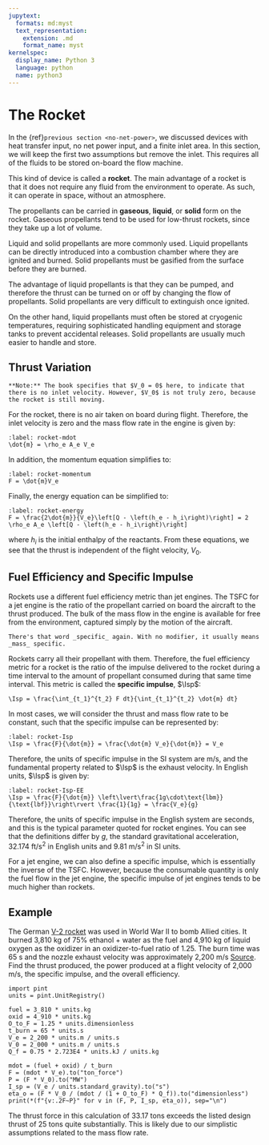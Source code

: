 ```yaml
---
jupytext:
  formats: md:myst
  text_representation:
    extension: .md
    format_name: myst
kernelspec:
  display_name: Python 3
  language: python
  name: python3
---
```

# The Rocket

In the {ref}`previous section <no-net-power>`, we discussed devices with heat transfer input, no net power input, and a finite inlet area. In this section, we will keep the first two assumptions but remove the inlet. This requires all of the fluids to be stored on-board the flow machine.

This kind of device is called a **rocket**. The main advantage of a rocket is that it does not require any fluid from the environment to operate. As such, it can operate in space, without an atmosphere.

The propellants can be carried in **gaseous**, **liquid**, or **solid** form on the rocket. Gaseous propellants tend to be used for low-thrust rockets, since they take up a lot of volume.

Liquid and solid propellants are more commonly used. Liquid propellants can be directly introduced into a combustion chamber where they are ignited and burned. Solid propellants must be gasified from the surface before they are burned.

The advantage of liquid propellants is that they can be pumped, and therefore the thrust can be turned on or off by changing the flow of propellants. Solid propellants are very difficult to extinguish once ignited.

On the other hand, liquid propellants must often be stored at cryogenic temperatures, requiring sophisticated handling equipment and storage tanks to prevent accidental releases. Solid propellants are usually much easier to handle and store.

## Thrust Variation

```{margin}
**Note:** The book specifies that $V_0 = 0$ here, to indicate that there is no inlet velocity. However, $V_0$ is not truly zero, because the rocket is still moving.
```

For the rocket, there is no air taken on board during flight. Therefore, the inlet velocity is zero and the mass flow rate in the engine is given by:

```{math}
:label: rocket-mdot
\dot{m} = \rho_e A_e V_e
```

In addition, the momentum equation simplifies to:

```{math}
:label: rocket-momentum
F = \dot{m}V_e
```

Finally, the energy equation can be simplified to:

```{math}
:label: rocket-energy
F = \frac{2\dot{m}}{V_e}\left[Q - \left(h_e - h_i\right)\right] = 2 \rho_e A_e \left[Q - \left(h_e - h_i\right)\right]
```

where $h_i$ is the initial enthalpy of the reactants. From these equations, we see that the thrust is independent of the flight velocity, $V_0$.

## Fuel Efficiency and Specific Impulse

Rockets use a different fuel efficiency metric than jet engines. The TSFC for a jet engine is the ratio of the propellant carried on board the aircraft to the thrust produced. The bulk of the mass flow in the engine is available for free from the environment, captured simply by the motion of the aircraft.

```{margin}
There's that word _specific_ again. With no modifier, it usually means _mass_ specific.
```

Rockets carry all their propellant with them. Therefore, the fuel efficiency metric for a rocket is the ratio of the impulse delivered to the rocket during a time interval to the amount of propellant consumed during that same time interval. This metric is called the **specific impulse**, $\Isp$:

```{math}
\Isp = \frac{\int_{t_1}^{t_2} F dt}{\int_{t_1}^{t_2} \dot{m} dt}
```

In most cases, we will consider the thrust and mass flow rate to be constant, such that the specific impulse can be represented by:

```{math}
:label: rocket-Isp
\Isp = \frac{F}{\dot{m}} = \frac{\dot{m} V_e}{\dot{m}} = V_e
```

Therefore, the units of specific impulse in the SI system are m/s, and the fundamental property related to $\Isp$ is the exhaust velocity. In English units, $\Isp$ is given by:

```{math}
:label: rocket-Isp-EE
\Isp = \frac{F}{\dot{m}} \left\lvert\frac{1g\cdot\text{lbm}}{\text{lbf}}\right\rvert \frac{1}{1g} = \frac{V_e}{g}
```

Therefore, the units of specific impulse in the English system are seconds, and this is the typical parameter quoted for rocket engines. You can see that the definitions differ by $g$, the standard gravitational acceleration, 32.174 ft/s<sup>2</sup> in English units and 9.81 m/s<sup>2</sup> in SI units.

For a jet engine, we can also define a specific impulse, which is essentially the inverse of the TSFC. However, because the consumable quantity is only the fuel flow in the jet engine, the specific impulse of jet engines tends to be much higher than rockets.

## Example

The German [V-2 rocket](https://en.wikipedia.org/wiki/V-2_rocket) was used in World War II to bomb Allied cities. It burned 3,810 kg of 75% ethanol + water as the fuel and 4,910 kg of liquid oxygen as the oxidizer in an oxidizer-to-fuel ratio of 1.25. The burn time was 65 s and the nozzle exhaust velocity was approximately 2,200 m/s [Source](https://history.nasa.gov/SP-4404/app-b8.htm). Find the thrust produced, the power produced at a flight velocity of 2,000 m/s, the specific impulse, and the overall efficiency.

```{code-cell}
import pint
units = pint.UnitRegistry()

fuel = 3_810 * units.kg
oxid = 4_910 * units.kg
O_to_F = 1.25 * units.dimensionless
t_burn = 65 * units.s
V_e = 2_200 * units.m / units.s
V_0 = 2_000 * units.m / units.s
Q_f = 0.75 * 2.723E4 * units.kJ / units.kg

mdot = (fuel + oxid) / t_burn
F = (mdot * V_e).to("ton_force")
P = (F * V_0).to("MW")
I_sp = (V_e / units.standard_gravity).to("s")
eta_o = (F * V_0 / (mdot / (1 + O_to_F) * Q_f)).to("dimensionless")
print(*(f"{v:.2F~P}" for v in (F, P, I_sp, eta_o)), sep="\n")
```

The thrust force in this calculation of 33.17 tons exceeds the listed design thrust of 25 tons quite substantially. This is likely due to our simplistic assumptions related to the mass flow rate.
